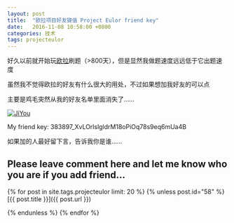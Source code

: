 ```yaml
---
layout: post
title:  "欧拉项目好友键值 Project Eulor friend key"
date:   2016-11-08 10:58:00 +0800
categories: 技术
tags: projecteulor
---
```

好久以前就开始玩[欧拉](https://projecteuler.net/)刷题（>800天），但是显然我做题速度远远低于它出题速度

虽然我不觉得欧拉的好友有什么很大的用处，不过如果想加我好友的可以点

主要是鸡毛突然从我的好友名单里面消失了……

<!--more-->

[![JiYou](https://projecteuler.net/profile/jiyou.png)](https://projecteuler.net/)

My friend key: 383897_XvLOrlslgldrM18oPiOq78s9eq6mUa4B

如果加的人最好留下言，告诉我你是谁……

Please leave comment here and let me know who you are if you add friend...
--------

{% for post in site.tags.projecteulor limit: 20 %}
   {% unless post.id="58" %}
      [{{ post.title }}]({{ post.url }})
      
   {% endunless %}
{% endfor %}
